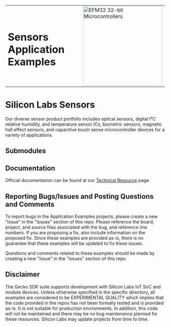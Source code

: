 <table border="0">
  <tr>
    <td align="left" valign="middle">
    <h1>Sensors Application Examples</h1>
  </td>
  <td align="left" valign="middle">
    <a href="https://www.silabs.com/sensors">
      <img src="http://pages.silabs.com/rs/634-SLU-379/images/WGX-transparent.png"  title="Silicon Labs Gecko and Wireless Gecko MCUs" alt="EFM32 32-bit Microcontrollers" width="250"/>
    </a>
  </td>
  </tr>
</table>

# Silicon Labs Sensors #

Our diverse sensor product portfolio includes optical sensors, digital I²C relative humidity, and temperature sensor ICs, biometric sensors, magnetic hall effect sensors, and capacitive touch sense microcontroller devices for a variety of applications.

## Submodules ##

## Documentation ##

Official documentation can be found at our [Technical Resource](https://www.silabs.com/support/resources.p-sensors) page.

## Reporting Bugs/Issues and Posting Questions and Comments ##

To report bugs in the Application Examples projects, please create a new "Issue" in the "Issues" section of this repo. Please reference the board, project, and source files associated with the bug, and reference line numbers. If you are proposing a fix, also include information on the proposed fix. Since these examples are provided as-is, there is no guarantee that these examples will be updated to fix these issues.

Questions and comments related to these examples should be made by creating a new "Issue" in the "Issues" section of this repo.

## Disclaimer ##

The Gecko SDK suite supports development with Silicon Labs IoT SoC and module devices. Unless otherwise specified in the specific directory, all examples are considered to be EXPERIMENTAL QUALITY which implies that the code provided in the repos has not been formally tested and is provided as-is.  It is not suitable for production environments. In addition, this code will not be maintained and there may be no bug maintenance planned for these resources. Silicon Labs may update projects from time to time.
